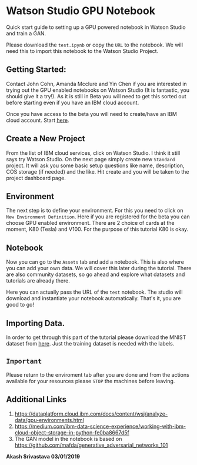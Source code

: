 # Watson Studio GPU Notebook
Quick start guide to setting up a GPU powered notebook in Watson Studio and train a GAN.

Please download the `test.ipynb` or copy the `URL` to the notebook. We will need this to import this notebook to the Watson Studio Project.

## Getting Started:
Contact John Cohn, Amanda Mcclure and Yin Chen if you are interested in trying out the GPU enabled notebooks on Watson Studio (It is fantastic, you should give it a try!). As it is still in Beta you will need to get this sorted out before starting even if you have an IBM cloud account. 

Once you have access to the beta you will need to create/have an IBM cloud account. Start [here](https://www.ibm.com/cloud/watson-studio).

## Create a New Project
From the list of IBM cloud services, click on Watson Studio. I think it still says try Watson Studio.
On the next page simply create new `Standard` project. It will ask you some basic setup questions like name, description, COS storage (if needed) and the like. Hit create and you will be taken to the project dashboard page.

## Environment
The next step is to define your environment. For this you need to click on `New Environment Definition`. Here if you are registered for the beta you can choose GPU enabled environment. There are 2 choice of cards at the moment, K80 (Tesla) and V100. For the purpose of this tutorial K80 is okay.

## Notebook
Now you can go to the `Assets` tab and add a notebook. This is also where you can add your own data. We will cover this later during the tutorial. There are also community datasets, so go ahead and explore what datasets and tutorials are already there. 

Here you can actually pass the URL of the `test` notebook. The studio will download and instantiate your notebook automatically. That's it, you are good to go!

## Importing Data.
In order to get through this part of the tutorial please download the MNIST dataset from [here](http://yann.lecun.com/exdb/mnist/). Just the training dataset is needed with the labels. 

## `Important`
Please return to the enviroment tab after you are done and from the actions available for your resources please `STOP` the machines before leaving.

## Additional Links
1. https://dataplatform.cloud.ibm.com/docs/content/wsj/analyze-data/gpu-environments.html
2. https://medium.com/ibm-data-science-experience/working-with-ibm-cloud-object-storage-in-python-fe0ba8667d5f
3. The GAN model in the notebook is based on https://github.com/mafda/generative_adversarial_networks_101



__Akash Srivastava 03/01/2019__


